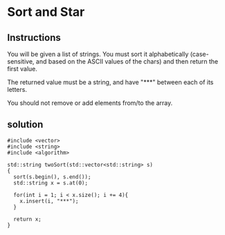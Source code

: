 # Sort and Star

## Instructions

You will be given a list of strings. You must sort it alphabetically (case-sensitive, and based on the ASCII values of the chars) and then return the first value.

The returned value must be a string, and have "***" between each of its letters.

You should not remove or add elements from/to the array.

## solution

```
#include <vector>
#include <string>
#include <algorithm>

std::string twoSort(std::vector<std::string> s)
{
  sort(s.begin(), s.end());
  std::string x = s.at(0);
  
  for(int i = 1; i < x.size(); i += 4){
    x.insert(i, "***");
  }
  
  return x;
}
```
